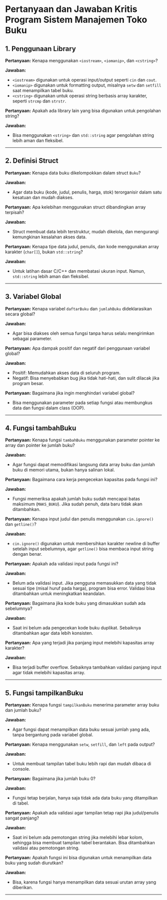 # Pertanyaan dan Jawaban Kritis Program Sistem Manajemen Toko Buku

## 1. Penggunaan Library

**Pertanyaan:** Kenapa menggunakan `<iostream>`, `<iomanip>`, dan `<cstring>`?

**Jawaban:**

- `<iostream>` digunakan untuk operasi input/output seperti `cin` dan `cout`.
- `<iomanip>` digunakan untuk formatting output, misalnya `setw` dan `setfill` saat menampilkan tabel buku.
- `<cstring>` digunakan untuk operasi string berbasis array karakter, seperti `strcmp` dan `strstr`.

**Pertanyaan:** Apakah ada library lain yang bisa digunakan untuk pengolahan string?

**Jawaban:**

- Bisa menggunakan `<string>` dan `std::string` agar pengolahan string lebih aman dan fleksibel.

---

## 2. Definisi Struct

**Pertanyaan:** Kenapa data buku dikelompokkan dalam struct `Buku`?

**Jawaban:**

- Agar data buku (kode, judul, penulis, harga, stok) terorganisir dalam satu kesatuan dan mudah diakses.

**Pertanyaan:** Apa kelebihan menggunakan struct dibandingkan array terpisah?

**Jawaban:**

- Struct membuat data lebih terstruktur, mudah dikelola, dan mengurangi kemungkinan kesalahan akses data.

**Pertanyaan:** Kenapa tipe data judul, penulis, dan kode menggunakan array karakter (`char[]`), bukan `std::string`?

**Jawaban:**

- Untuk latihan dasar C/C++ dan membatasi ukuran input. Namun, `std::string` lebih aman dan fleksibel.

---

## 3. Variabel Global

**Pertanyaan:** Kenapa variabel `daftarBuku` dan `jumlahBuku` dideklarasikan secara global?

**Jawaban:**

- Agar bisa diakses oleh semua fungsi tanpa harus selalu mengirimkan sebagai parameter.

**Pertanyaan:** Apa dampak positif dan negatif dari penggunaan variabel global?

**Jawaban:**

- Positif: Memudahkan akses data di seluruh program.
- Negatif: Bisa menyebabkan bug jika tidak hati-hati, dan sulit dilacak jika program besar.

**Pertanyaan:** Bagaimana jika ingin menghindari variabel global?

- Bisa menggunakan parameter pada setiap fungsi atau membungkus data dan fungsi dalam class (OOP).

---

## 4. Fungsi tambahBuku

**Pertanyaan:** Kenapa fungsi `tambahBuku` menggunakan parameter pointer ke array dan pointer ke jumlah buku?

**Jawaban:**

- Agar fungsi dapat memodifikasi langsung data array buku dan jumlah buku di memori utama, bukan hanya salinan lokal.

**Pertanyaan:** Bagaimana cara kerja pengecekan kapasitas pada fungsi ini?

**Jawaban:**

- Fungsi memeriksa apakah jumlah buku sudah mencapai batas maksimum (`MAKS_BUKU`). Jika sudah penuh, data baru tidak akan ditambahkan.

**Pertanyaan:** Kenapa input judul dan penulis menggunakan `cin.ignore()` dan `getline()`?

**Jawaban:**

- `cin.ignore()` digunakan untuk membersihkan karakter newline di buffer setelah input sebelumnya, agar `getline()` bisa membaca input string dengan benar.

**Pertanyaan:** Apakah ada validasi input pada fungsi ini?

**Jawaban:**

- Belum ada validasi input. Jika pengguna memasukkan data yang tidak sesuai tipe (misal huruf pada harga), program bisa error. Validasi bisa ditambahkan untuk meningkatkan keandalan.

**Pertanyaan:** Bagaimana jika kode buku yang dimasukkan sudah ada sebelumnya?

**Jawaban:**

- Saat ini belum ada pengecekan kode buku duplikat. Sebaiknya ditambahkan agar data lebih konsisten.

**Pertanyaan:** Apa yang terjadi jika panjang input melebihi kapasitas array karakter?

**Jawaban:**

- Bisa terjadi buffer overflow. Sebaiknya tambahkan validasi panjang input agar tidak melebihi kapasitas array.

---

## 5. Fungsi tampilkanBuku

**Pertanyaan:** Kenapa fungsi `tampilkanBuku` menerima parameter array buku dan jumlah buku?

**Jawaban:**

- Agar fungsi dapat menampilkan data buku sesuai jumlah yang ada, tanpa bergantung pada variabel global.

**Pertanyaan:** Kenapa menggunakan `setw`, `setfill`, dan `left` pada output?

**Jawaban:**

- Untuk membuat tampilan tabel buku lebih rapi dan mudah dibaca di console.

**Pertanyaan:** Bagaimana jika jumlah buku 0?

**Jawaban:**

- Fungsi tetap berjalan, hanya saja tidak ada data buku yang ditampilkan di tabel.

**Pertanyaan:** Apakah ada validasi agar tampilan tetap rapi jika judul/penulis sangat panjang?

**Jawaban:**

- Saat ini belum ada pemotongan string jika melebihi lebar kolom, sehingga bisa membuat tampilan tabel berantakan. Bisa ditambahkan validasi atau pemotongan string.

**Pertanyaan:** Apakah fungsi ini bisa digunakan untuk menampilkan data buku yang sudah diurutkan?

**Jawaban:**

- Bisa, karena fungsi hanya menampilkan data sesuai urutan array yang diberikan.

---

